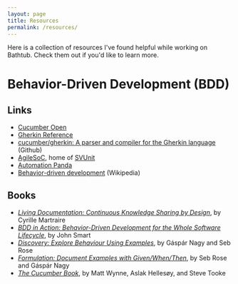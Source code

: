 ```yaml
---
layout: page
title: Resources
permalink: /resources/
---
```

Here is a collection of resources I've found helpful while working on Bathtub.
Check them out if you'd like to learn more.

# Behavior-Driven Development (BDD)

## Links

* [Cucumber Open](https://cucumber.io/tools/cucumber-open/)
* [Gherkin Reference](https://cucumber.io/docs/gherkin/reference/)
* [cucumber/gherkin: A parser and compiler for the Gherkin language](https://github.com/cucumber/gherkin) (Github)
* [AgileSoC](http://agilesoc.com), home of [SVUnit](http://agilesoc.com/open-source-projects/svunit/)
* [Automation Panda](https://automationpanda.com/bdd/)
* [Behavior-driven development](https://en.wikipedia.org/wiki/Behavior-driven_development) (Wikipedia)

## Books

* _[Living Documentation: Continuous Knowledge Sharing by Design](https://learning.oreilly.com/library/view/living-documentation-continuous/9780134689418/)_, by Cyrille Martraire
* _[BDD in Action: Behavior-Driven Development for the Whole Software Lifecycle](https://learning.oreilly.com/library/view/bdd-in-action/9781617291654/)_, by John Smart 
* _[Discovery: Explore Behaviour Using Examples](http://bddbooks.com/#discovery)_, by Gáspár Nagy and Seb Rose
* _[Formulation: Document Examples with Given/When/Then](http://bddbooks.com/#formulation)_, by Seb Rose and Gáspár Nagy
* _[The Cucumber Book](https://learning.oreilly.com/library/view/the-cucumber-book/9781680502497/)_, by Matt Wynne, Aslak Hellesøy, and Steve Tooke


